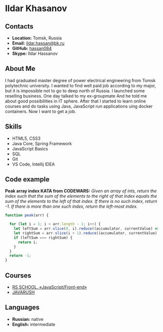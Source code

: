 # Ildar Khasanov

## Contacts

- **Location:** Tomsk, Russia
- **Email:** ildar.hassan@bk.ru
- **GitHub:** [hassan084](https://github.com/hassan084)
- **Skype:** Ildar Hassanov

## About Me

I had graduated master degree of power electrical engineering from Tomsk polytechnic university.
I wanted to find well paid  job according to my major, but it is impossible not to go to deep north of Russia.
I launched some reselling business. One day talked to my ex-groupmate And he told me about good possibilities in IT sphere.
After that I started to learn online courses and do tasks using Java, JavaScript run applications uing docker containers.
Now I want to get a job.

## Skills

- HTML5, CSS3
- Java Core, Spring Framework
- JavaScript Basics
- SQL
- Git
- VS Code, Intellij IDEA

## Code example

**Peak array index KATA from CODEWARS:**
*Given an array of ints, return the index such that the sum of the elements to the right of that index equals the sum of the elements to the left of that index. If there is no such index, return -1. If there is more than one such index, return the left-most index.*

```javascript
function peak(arr) {

  for (let i = 1; i < arr.length - 1; i++) {
    let leftSum = arr.slice(0, i).reduce((accumulator, currentValue) => accumulator + currentValue);
    let rightSum = arr.slice(i + 1).reduce((accumulator, currentValue) => accumulator + currentValue);
    if (leftSum === rightSum) {
      return i;
    }
  }
  return -1;
}
```

## Courses

- [RS SCHOOL. «JavaScript/Front-end»](https://rs.school/js)
- [JAVARUSH](https://javarush.ru/)

## Languages

- **Russian:** native
- **English:** intermediate
